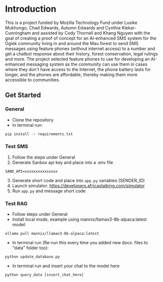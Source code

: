 # Introduction

This is a project funded by Mozilla Technology Fund under Lusike Mukhongo, Chad Edwards, Autumn Edwards and Cynthia Klekar-Cunningham and assisted by Cody Thornell and Khang Nguyen with the goal of creating a proof of concept for an AI-enhanced SMS system for the Ogiek community living in and around the Mau forest to send SMS messages using feature phones (without internet access) to a number and get a chatbot response about their history, forest conservation, legal rulings and more. The project selected feature phones to use for developing an AI-enhanced messaging system as the community can use them in cases where they don't have access to the Internet, the phone battery lasts for longer, and the phones are affordable, thereby making them more accessible to communities.

## Get Started

### General
- Clone the repository
- In terminal run:
```bash
pip install -r requirements.txt
```

### Test SMS
1. Follow the steps under General
2. Generate Sanbox api key and place into a .env file
```
SAND_API=xxxxxxxxxxxxxxx
```
3. Generate short code and place into `app.py` variables (SENDER_ID)
4. Launch simulator: https://developers.africastalking.com/simulator
5. Run `app.py` and message short code

### Test RAG
- Follow steps under General
- Install local mode, example using mannix/llamax3-8b-alpaca:latest model:
```
ollama pull mannix/llamax3-8b-alpaca:latest
```
- In terminal run (Re-run this every time you added new docx. files to "data" folder too):
```
python update_database.py
```
- In terminal run and insert your chat to the model here
```
python query_data [insert_chat_here]
```

